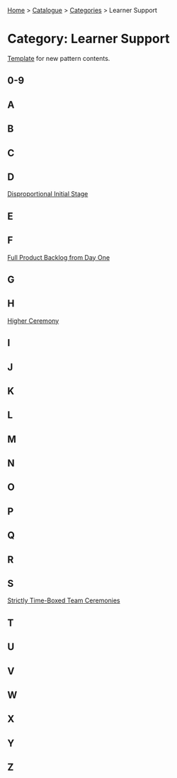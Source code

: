 [Home](../../README.md) > [Catalogue](../../Patterns_catalogue.md) > [Categories](categories.md) > Learner Support
# Category: Learner Support

[Template](catalogue/template.md) for new pattern contents.

## 0-9

## A

## B

## C

## D
[Disproportional Initial Stage](catalogue/Disproportional_Initial_Stage.md)

## E

## F
[Full Product Backlog from Day One](catalogue/Full_Product_Backlog_from_Day_One.md)

## G

## H
[Higher Ceremony](catalogue/Higher_Ceremony.md)

## I

## J

## K

## L

## M

## N

## O

## P

## Q

## R

## S
[Strictly Time-Boxed Team Ceremonies](catalogue/Strictly_Time-Boxed_Team_Ceremonies.md)

## T

## U

## V

## W

## X

## Y

## Z
